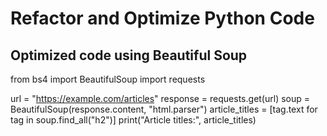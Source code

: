 # Refactor and Optimize Python Code

## Optimized code using Beautiful Soup

from bs4 import BeautifulSoup
import requests

url = "https://example.com/articles"
response = requests.get(url)
soup = BeautifulSoup(response.content, "html.parser")
article_titles = [tag.text for tag in soup.find_all("h2")]
print("Article titles:", article_titles)
